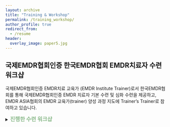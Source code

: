 ```yaml
---
layout: archive
title: "Training & Workshop"
permalink: /training_workshop/
author_profile: true
redirect_from:
  - /resume
header:
  overlay_image: paper5.jpg
---
```


## 국제EMDR협회인증 한국EMDR협회 EMDR치료자 수련 워크샵

국제EMDR협회인증 EMDR치료 교육가 (EMDR Institute Trainer)로서 한국EMDR협회를 통해 국제EMDR협회인증 EMDR 치료자 기본 수련 및 심화 수련을 제공하고, EMDR ASIA협회의 EMDR 교육가(trainer) 양성 과정 지도에 Trainer’s Trainer로 참여하고 있습니다.


<p>
<details>
<summary><big><b>
  <span style="color:DarkSeaGreen">
진행한 수련 워크샵
   </span>
</b></big></summary>
<p>
  <li>
2020 국제EMDR협회공인 EMDR 1단계 기본 수련 (Weekend 1) (2020.11.06 - 08)  
  </li>
</p><p>
<li>
2020 국제EMDR협회공인 EMDR 1단계 기본 수련 (Weekend 1) (2020.07.17 - 19)
  </li>
</p>
<li>
2020 한국EMDR협회 1차 온라인 심화 워크샵 (2020.07.12)
  </li>
  
  <span style="padding-left:45px">
“중독의 EMDR 치료 (EMDR Therapy for Addiction)”
  </span>

<p>
<li>2020 국제EMDR협회공인 EMDR 2단계 기본 수련 (Weekend 1) (2020.06.26 - 28) </li>
  </p>
 
<li>2020 한국EMDR협회 Self-Care Procedure for Coronavirus (SCP-C) 워크샵 (2020.05.15)</li>

<span style="padding-left:45px">
“SCP-C & 안정화 기법 & 코로나 19 관련 심리적 고려사항”
</span>

<p>
<li> 2020 한국EMDR협회 Self-Care Procedure for Coronavirus (SCP-C) 워크샵 (2020.05.06)</li>
<span style="padding-left:45px">
“SCP-C & 코로나 19 상황 EMDR 치료 시 고려사항”
</span>
</p>

<p>
<li>2020 4th EMDR Asia Conference (Bangkok, Thailand) (2020.01.03 - 05)</li>
<span style="padding-left:45px">
“Training EMDR Asia Trainers” 지도 
  </span>
</p>

<p>
<li>2019 국제EMDR협회공인 EMDR 1단계 기본 수련 (Weekend 1) (2019.11.21 - 23)</li>
  </p>

<p>
<li>2019 한국EMDR협회 2차 심화 워크샵 (2019.09.29)</li>
  <span style="padding-left:45px">
“최근 외상의 EMDR 치료 (EMDR Therapy for Recent Trauma)”
  </span>
</p>
<p>
<li>2019 국제EMDR협회공인 EMDR 1단계 기본 수련 (Weekend 1) (2019.08.15 - 17)</li>
  </p>
  <p>
<li>2019 2019 한국EMDR협회 1차 심화 워크샵 (2019.06.16)</li>
  <span style="padding-left:45px">
“복합 트라우마의 EMDR 치료: 자아상태치료로 EMDR 치료 효과 높이기 (EMDR Therapy in Patients with Complex Trauma: Empowering EMDR with Ego State Therapy)”
  </span>
 </p>
 <p>
<li>2019 국제EMDR협회공인 EMDR 1단계 기본 수련 (Weekend 1) (2019.04.26 - 28)</li>
  </p>
 <p> 
<li>2019 국제EMDR협회공인 EMDR 2단계 기본 수련 (Weekend 2) (2019.02.28 – 03.02)</li>
  </p>
 <p>
<li>2019 국제EMDR협회공인 EMDR 1단계 기본 수련 (Weekend 1) (2019.01.18 - 20)</li>
</p>
</details>
</p>





